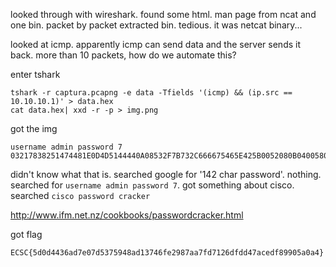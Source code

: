 


looked through with wireshark. found some html. man page from ncat and one bin. packet by packet extracted bin. tedious. it was netcat binary...

looked at icmp. apparently icmp can send data and the server sends it back. more than 10 packets, how do we automate this?

enter tshark

```
tshark -r captura.pcapng -e data -Tfields '(icmp) && (ip.src == 10.10.10.1)' > data.hex
cat data.hex| xxd -r -p > img.png
```


got the img

```
username admin password 7 03217838251474481E0D4D5144440A08532F7B732C666675465E425B0052080B040058051D44000000525302520F0C57550E53021702500C0A050A254A1650405542135B0D5037
```

didn't know what that is. searched google for '142 char password'. nothing. searched for `username admin password 7`. got something about cisco. searched `cisco password cracker`

http://www.ifm.net.nz/cookbooks/passwordcracker.html

got flag

```
ECSC{5d0d4436ad7e07d5375948ad13746fe2987aa7fd7126dfdd47acedf89905a0a4}
```
